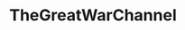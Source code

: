 ---
title: TheGreatWarChannel
crosslinks:
- AskHistorians
- HistoryOfAustria
- ColorizedHistory
- PORTUGALCARALHO
- movies
- wwi
- Suomi
- funny
- vexillology
- vexilology
- TopMindsOfReddit
- europe
- HistoryPorn
- censorship
- dndhistory
- ImaginaryWarships
- videos
- MapPorn
- justgirlythings
---